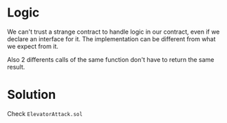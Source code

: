 # Logic

We can't trust a strange contract to handle logic in our contract, even if we declare an interface for it. The implementation can be different from what we expect from it.

Also 2 differents calls of the same function don't have to return the same result.

# Solution
Check `ElevatorAttack.sol`
